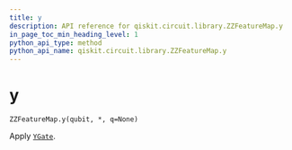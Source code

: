 ```yaml
---
title: y
description: API reference for qiskit.circuit.library.ZZFeatureMap.y
in_page_toc_min_heading_level: 1
python_api_type: method
python_api_name: qiskit.circuit.library.ZZFeatureMap.y
---
```


# y

<span id="qiskit.circuit.library.ZZFeatureMap.y" />

`ZZFeatureMap.y(qubit, *, q=None)`

Apply [`YGate`](qiskit.circuit.library.YGate "qiskit.circuit.library.YGate").

